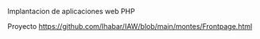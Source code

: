 Implantacion de aplicaciones web
PHP


Proyecto
https://github.com/Ihabar/IAW/blob/main/montes/Frontpage.html
